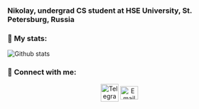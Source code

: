 ### Nikolay, undergrad CS student at HSE University, St. Petersburg, Russia

### 🌟 **My stats:**

![Github stats](https://github-readme-stats.vercel.app/api?username=skripkon&show_icons=true&theme=onedark&count_private=true&include_all_commits=true&show=reviews,prs_merged,prs_merged_percentage&rank_icon=percentile)

### 🔗 **Connect with me:**

<div align="center" style="padding-bottom: 20px">
    <a href="https://t.me/nskripko" target="blank"><img align="center" src="https://upload.wikimedia.org/wikipedia/commons/thumb/8/82/Telegram_logo.svg/1024px-Telegram_logo.svg.png" alt="Telegram" height="40" width="40" /></a>
    <a href="nskripko@icloud.com" target="blank"><img align="center" src="https://upload.wikimedia.org/wikipedia/commons/thumb/7/7e/Gmail_icon_%282020%29.svg/1280px-Gmail_icon_%282020%29.svg.png" alt="Email" height="30" width="40" /></a>
</div>
